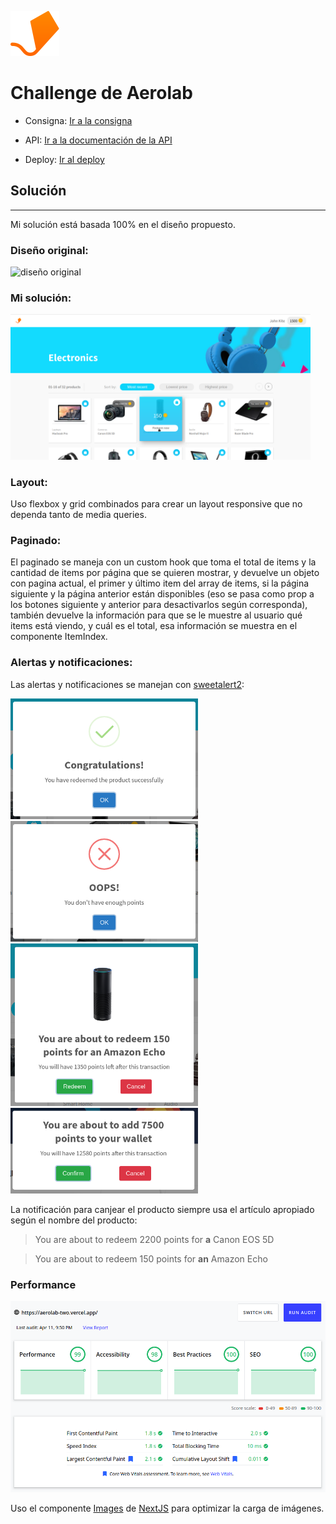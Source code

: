 ![Aerolab](./public/aerolab-logo.svg "Aerolab")

# Challenge de Aerolab

- Consigna: [Ir a la consigna](https://aerolab.co/coding-challenge-instructions)

- API: [Ir a la documentación de la API](https://aerolabchallenge.docs.apiary.io/)

- Deploy: [Ir al deploy](https://aerolab-two.vercel.app/)

## Solución

---

Mi solución está basada 100% en el diseño propuesto.

### Diseño original:

<img alt="diseño original" src="./public/assets/diseño.png" width="480"/>

### Mi solución:

<img alt="mi solución" src="./public/assets/solucion.png" width="480"/>

### Layout:

Uso flexbox y grid combinados para crear un layout responsive que no dependa tanto de media queries.

### Paginado:

El paginado se maneja con un custom hook que toma el total de items y la cantidad de items por página que se quieren mostrar, y devuelve un objeto con pagina actual, el primer y último item del array de items, si la página siguiente y la página anterior están disponibles (eso se pasa como prop a los botones siguiente y anterior para desactivarlos según corresponda), también devuelve la información para que se le muestre al usuario qué items está viendo, y cuál es el total, esa información se muestra en el componente ItemIndex.

### Alertas y notificaciones:

Las alertas y notificaciones se manejan con [sweetalert2](https://sweetalert2.github.io/):

<img alt="diseño original" src="./public/assets/sweetalert-success.png" width="300"/>
<img alt="diseño original" src="./public/assets/sweetalert-error.png" width="300"/>

<img alt="notifiación confirmación" src="./public/assets/sweetalert-redeem.png" width="300"/>
<img alt="notifiación confirmación" src="./public/assets/sweetalert-addPoints.png" width="300"/>

La notificación para canjear el producto siempre usa el artículo apropiado según el nombre del producto:

> You are about to redeem 2200 points for **a** Canon EOS 5D

> You are about to redeem 150 points for **an** Amazon Echo

### Performance

<img alt="test lighthouse" src="./public/assets/lighthouse-audit.png" width="600"/>

Uso el componente [Images](https://nextjs.org/docs/api-reference/next/image) de [NextJS](https://nextjs.org) para optimizar la carga de imágenes.
